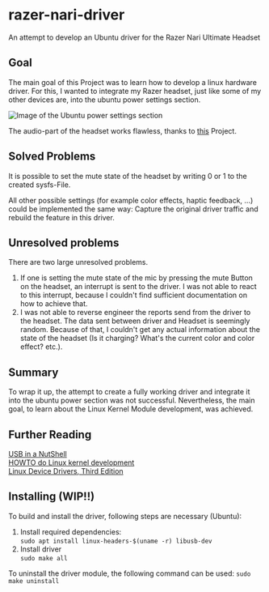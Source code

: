 # razer-nari-driver

An attempt to develop an Ubuntu driver for the Razer Nari Ultimate Headset

## Goal

The main goal of this Project was to learn how to develop a linux hardware driver. For this, I wanted to integrate my Razer headset, just like some of my other devices are, into the ubuntu power settings section.

![Image of the Ubuntu power settings section](https://raw.githubusercontent.com/felixZmn/razer-nari-driver/main/images/power%20settings.png)

The audio-part of the headset works flawless, thanks to [this](https://github.com/imustafin/razer-nari-pulseaudio-profile) Project.

## Solved Problems

It is possible to set the mute state of the headset by writing 0 or 1 to the created sysfs-File.

All other possible settings (for example color effects, haptic feedback, ...) could be implemented the same way: Capture the original driver traffic and rebuild the feature in this driver.

## Unresolved problems

There are two large unresolved problems.

1. If one is setting the mute state of the mic by pressing the mute Button on the headset, an interrupt is sent to the driver. I was not able to react to this interrupt, because I couldn't find sufficient documentation on how to achieve that.
2. I was not able to reverse engineer the reports send from the driver to the headset. The data sent between driver and Headset is seemingly random. Because of that, I couldn't get any actual information about the state of the headset (Is it charging? What's the current color and color effect? etc.).

## Summary

To wrap it up, the attempt to create a fully working driver and integrate it into the ubuntu power section was not successful. Nevertheless, the main goal, to learn about the Linux Kernel Module development, was achieved.

## Further Reading

[USB in a NutShell](https://www.beyondlogic.org/usbnutshell/usb1.shtml#Introduction)\
[HOWTO do Linux kernel development](https://www.kernel.org/doc/html/v4.16/process/howto.html)\
[Linux Device Drivers, Third Edition](https://lwn.net/Kernel/LDD3/)

## Installing (WIP!!)

To build and install the driver, following steps are necessary (Ubuntu):

1. Install required dependencies: \
   `sudo apt install linux-headers-$(uname -r) libusb-dev`
2. Install driver\
   `sudo make all`

To uninstall the driver module, the following command can be used:
`sudo make uninstall`
